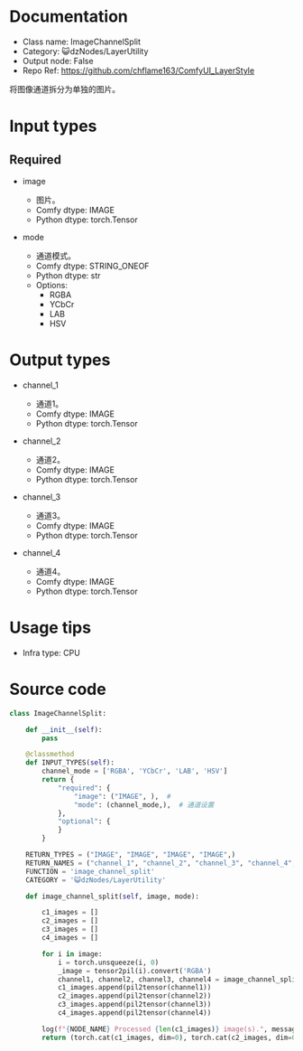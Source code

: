 # Documentation
- Class name: ImageChannelSplit
- Category: 😺dzNodes/LayerUtility
- Output node: False
- Repo Ref: https://github.com/chflame163/ComfyUI_LayerStyle

将图像通道拆分为单独的图片。

# Input types

## Required

- image
    - 图片。
    - Comfy dtype: IMAGE
    - Python dtype: torch.Tensor

- mode
    - 通道模式。
    - Comfy dtype: STRING_ONEOF
    - Python dtype: str
    - Options:
        - RGBA
        - YCbCr
        - LAB
        - HSV

# Output types

- channel_1
    - 通道1。
    - Comfy dtype: IMAGE
    - Python dtype: torch.Tensor

- channel_2
    - 通道2。
    - Comfy dtype: IMAGE
    - Python dtype: torch.Tensor

- channel_3
    - 通道3。
    - Comfy dtype: IMAGE
    - Python dtype: torch.Tensor

- channel_4
    - 通道4。
    - Comfy dtype: IMAGE
    - Python dtype: torch.Tensor

# Usage tips
- Infra type: CPU

# Source code
```python
class ImageChannelSplit:

    def __init__(self):
        pass

    @classmethod
    def INPUT_TYPES(self):
        channel_mode = ['RGBA', 'YCbCr', 'LAB', 'HSV']
        return {
            "required": {
                "image": ("IMAGE", ),  #
                "mode": (channel_mode,),  # 通道设置
            },
            "optional": {
            }
        }

    RETURN_TYPES = ("IMAGE", "IMAGE", "IMAGE", "IMAGE",)
    RETURN_NAMES = ("channel_1", "channel_2", "channel_3", "channel_4",)
    FUNCTION = 'image_channel_split'
    CATEGORY = '😺dzNodes/LayerUtility'

    def image_channel_split(self, image, mode):

        c1_images = []
        c2_images = []
        c3_images = []
        c4_images = []

        for i in image:
            i = torch.unsqueeze(i, 0)
            _image = tensor2pil(i).convert('RGBA')
            channel1, channel2, channel3, channel4 = image_channel_split(_image, mode)
            c1_images.append(pil2tensor(channel1))
            c2_images.append(pil2tensor(channel2))
            c3_images.append(pil2tensor(channel3))
            c4_images.append(pil2tensor(channel4))

        log(f"{NODE_NAME} Processed {len(c1_images)} image(s).", message_type='finish')
        return (torch.cat(c1_images, dim=0), torch.cat(c2_images, dim=0), torch.cat(c3_images, dim=0), torch.cat(c4_images, dim=0),)
```